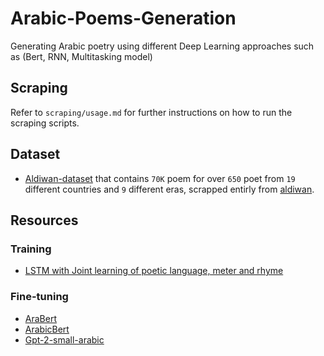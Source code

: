 # Arabic-Poems-Generation
Generating Arabic poetry using different Deep Learning approaches such as (Bert, RNN, Multitasking model)

## Scraping
Refer to `scraping/usage.md` for further instructions on how to run the scraping scripts.

## Dataset
- [Aldiwan-dataset](https://drive.google.com/drive/folders/1A1IkPKTF0MdO2UbtzZunPK8soFfpxOCI?usp=sharing) that contains `70K` poem for over `650` poet from `19` different countries and `9` different eras, scrapped entirly from [aldiwan](https://www.aldiwan.net).

## Resources
  ### Training
  - [LSTM with Joint learning of poetic language, meter and rhyme](https://github.com/jhlau/deepspeare)
  ### Fine-tuning
  - [AraBert](https://github.com/aub-mind/arabert)
  - [ArabicBert](https://github.com/alisafaya/Arabic-BERT)
  - [Gpt-2-small-arabic](https://huggingface.co/akhooli/gpt2-small-arabic)
